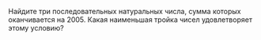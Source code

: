 Найдите  три  последовательных  натуральных  числа, сумма  которых  оканчивается  на 2005.  Какая  наименьшая тройка чисел удовлетворяет этому условию?